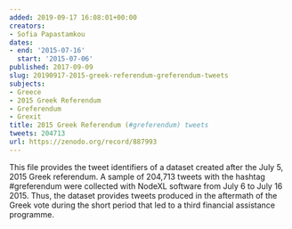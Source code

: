 ```yaml
---
added: 2019-09-17 16:08:01+00:00
creators:
- Sofia Papastamkou
dates:
- end: '2015-07-16'
  start: '2015-07-06'
published: 2017-09-09
slug: 20190917-2015-greek-referendum-greferendum-tweets
subjects:
- Greece
- 2015 Greek Referendum
- Greferendum
- Grexit
title: 2015 Greek Referendum (#greferendum) tweets
tweets: 204713
url: https://zenodo.org/record/887993
---
```


This file provides the tweet identifiers of a dataset created after the July 5, 2015 Greek referendum. A sample of 204,713 tweets with the hashtag #greferendum were collected with NodeXL software from July 6 to July 16 2015. Thus, the dataset provides tweets produced in the aftermath of the Greek vote during the short period that led to a third financial assistance programme. 
